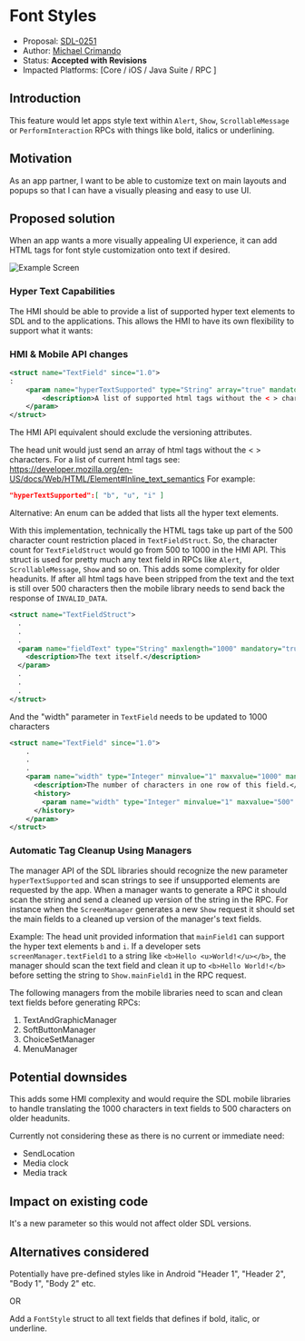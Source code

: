# Font Styles

* Proposal: [SDL-0251](0251-font-styles.md)
* Author: [Michael Crimando](https://github.com/MichaelCrimando)
* Status: **Accepted with Revisions**
* Impacted Platforms: [Core / iOS / Java Suite / RPC ]

## Introduction

This feature would let apps style text within `Alert`, `Show`, `ScrollableMessage` or `PerformInteraction` RPCs with things like bold, italics or underlining.

## Motivation

As an app partner, I want to be able to customize text on main layouts and popups so that I can have a visually pleasing and easy to use UI.

## Proposed solution

When an app wants a more visually appealing UI experience, it can add HTML tags for font style customization onto text if desired.

![Example Screen](../assets/proposals/0251-font-styles/0251-font-styles.png)

### Hyper Text Capabilities

The HMI should be able to provide a list of supported hyper text elements to SDL and to the applications. This allows the HMI to have its own flexibility to support what it wants:

### HMI & Mobile API changes

```xml
<struct name="TextField" since="1.0">
:
    <param name="hyperTextSupported" type="String" array="true" mandatory="false" minsize="1" maxsize="100" since="X.x">
        <description>A list of supported html tags without the < > characters.</description>
    </param>
</struct>
```

The HMI API equivalent should exclude the versioning attributes.

The head unit would just send an array of html tags without the < > characters. For a list of current html tags see: https://developer.mozilla.org/en-US/docs/Web/HTML/Element#Inline_text_semantics
For example:
```json
"hyperTextSupported":[ "b", "u", "i" ]
```

Alternative: An enum can be added that lists all the hyper text elements.

With this implementation, technically the HTML tags take up part of the 500 character count restriction placed in `TextFieldStruct`. So, the character count for `TextFieldStruct` would go from 500 to 1000 in the HMI API. This struct is used for pretty much any text field in RPCs like `Alert`, `ScrollableMessage`, `Show` and so on. This adds some complexity for older headunits. If after all html tags have been stripped from the text and the text is still over 500 characters then the mobile library needs to send back the response of `INVALID_DATA`.
```xml
<struct name="TextFieldStruct">
  .
  .
  .
  <param name="fieldText" type="String" maxlength="1000" mandatory="true">
    <description>The text itself.</description>
  </param>
  .
  .
  .
</struct>
```

And the "width" parameter in `TextField` needs to be updated to 1000 characters
```xml
<struct name="TextField" since="1.0">
    .
    .
    .
    <param name="width" type="Integer" minvalue="1" maxvalue="1000" mandatory="true" since="X.X">
      <description>The number of characters in one row of this field.</description>
      <history>
        <param name="width" type="Integer" minvalue="1" maxvalue="500" mandatory="true" since="1.0" until="X.X">
      </history>
    </param>
</struct>
```

### Automatic Tag Cleanup Using Managers 

The manager API of the SDL libraries should recognize the new parameter `hyperTextSupported` and scan strings to see if unsupported elements are requested by the app. When a manager wants to generate a RPC it should scan the string and send a cleaned up version of the string in the RPC. For instance when the `ScreenManager` generates a new `Show` request it should set the main fields to a cleaned up version of the manager's text fields.

Example:
The head unit provided information that `mainField1` can support the hyper text elements `b` and `i`. If a developer sets `screenManager.textField1` to a string like `<b>Hello <u>World!</u></b>`, the manager should scan the text field and clean it up to `<b>Hello World!</b>` before setting the string to `Show.mainField1` in the RPC request.

The following managers from the mobile libraries need to scan and clean text fields before generating RPCs:
1. TextAndGraphicManager
2. SoftButtonManager
3. ChoiceSetManager
4. MenuManager


## Potential downsides
This adds some HMI complexity and would require the SDL mobile libraries to handle translating the 1000 characters in text fields to 500 characters on older headunits.

Currently not considering these as there is no current or immediate need:
- SendLocation
- Media clock
- Media track

## Impact on existing code

It's a new parameter so this would not affect older SDL versions.

## Alternatives considered
Potentially have pre-defined styles like in Android "Header 1", "Header 2", "Body 1", "Body 2" etc.

OR

Add a `FontStyle` struct to all text fields that defines if bold, italic, or underline.
